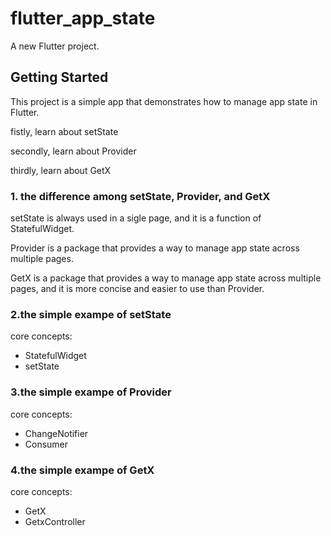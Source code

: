 # flutter_app_state

A new Flutter project.

## Getting Started

This project is a simple app that demonstrates how to manage app state in Flutter.

fistly, learn about setState

secondly, learn about Provider

thirdly, learn about GetX


### 1. the difference among setState, Provider, and GetX

setState is always used in a sigle page, and it is a function of StatefulWidget.

Provider is a package that provides a way to manage app state across multiple pages.

GetX is a package that provides a way to manage app state across multiple pages, and it is more concise and easier to use than Provider.

### 2.the simple exampe of setState
core concepts:
- StatefulWidget
- setState


### 3.the simple exampe of Provider
core concepts:
- ChangeNotifier
- Consumer

### 4.the simple exampe of GetX
core concepts:
- GetX
- GetxController


